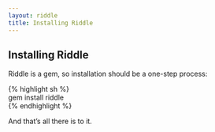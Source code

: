 ```yaml
---
layout: riddle
title: Installing Riddle
---
```



Installing Riddle
-----------------

Riddle is a gem, so installation should be a one-step process:

{% highlight sh %}  
gem install riddle  
{% endhighlight %}

And that’s all there is to it.
